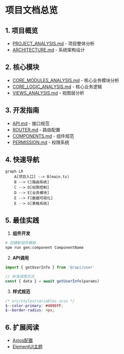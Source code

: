 # 项目文档总览

## 1. 项目概览
- [PROJECT_ANALYSIS.md](./PROJECT_ANALYSIS.md) - 项目整体分析
- [ARCHITECTURE.md](./guide/ARCHITECTURE.md) - 系统架构设计

## 2. 核心模块
- [CORE_MODULES_ANALYSIS.md](./CORE_MODULES_ANALYSIS.md) - 核心业务模块分析
- [CORE_LOGIC_ANALYSIS.md](./CORE_LOGIC_ANALYSIS.md) - 核心业务逻辑
- [VIEWS_ANALYSIS.md](./VIEWS_ANALYSIS.md) - 视图层分析

## 3. 开发指南
- [API.md](./guide/API.md) - 接口规范
- [ROUTER.md](./guide/ROUTER.md) - 路由配置
- [COMPONENTS.md](./guide/COMPONENTS.md) - 组件规范
- [PERMISSION.md](./guide/PERMISSION.md) - 权限系统

## 4. 快速导航
```mermaid
graph LR
    A[项目入口] --> B(main.ts)
    B --> C[路由系统]
    C --> D[权限控制]
    D --> E[业务模块]
    E --> F[数据可视化]
    E --> G[表格系统]
```

## 5. 最佳实践
1. **组件开发**
```bash
# 创建新组件模板
npm run gen:component ComponentName
```

2. **API调用**
```typescript
import { getUserInfo } from '@/api/user'

// 标准调用方式
const { data } = await getUserInfo(params)
```

3. **样式规范**
```scss
/* src/styles/variables.scss */
$--color-primary: #409EFF;
$--border-radius: 4px;
```

## 6. 扩展阅读
- [Axios配置](./AxiosRequestConfig.md)
- [ElementUI主题](./guide/THEME.md)